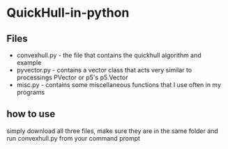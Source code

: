 # QuickHull-in-python

## Files
* convexhull.py - the file that contains the quickhull algorithm and example
* pyvector.py - contains a vector class that acts very similar to processings PVector or p5's p5.Vector
* misc.py - contains some miscellaneous functions that I use often in my programs

## how to use
simply download all three files, make sure they are in the same folder and run convexhull.py from your command prompt

